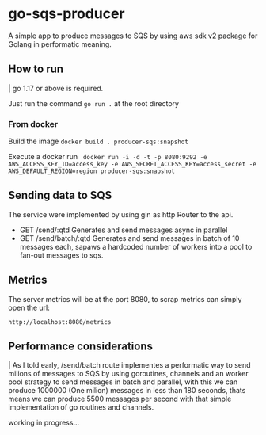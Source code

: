 # go-sqs-producer

A simple app to produce messages to SQS by using aws sdk v2 package for Golang in performatic meaning.

## How to run
 
 | go 1.17 or above is required.

 Just run the command  `go run .` at the root directory

 ### From docker

Build the image
 `docker build . producer-sqs:snapshot`

Execute a docker run
`
docker run -i -d -t -p 8080:9292 -e AWS_ACCESS_KEY_ID=access_key -e AWS_SECRET_ACCESS_KEY=access_secret -e AWS_DEFAULT_REGION=region producer-sqs:snapshot`

 ## Sending data to SQS

 The service were implemented by using gin as http Router to the api.

 - GET /send/:qtd  Generates and send messages async in parallel
 - GET /send/batch/:qtd  Generates and send messages in batch of 10 messages each, sapaws a hardcoded number of workers into a pool to fan-out messages to sqs.

 ## Metrics

 The server metrics will be at the port 8080, to scrap metrics can simply open the url:

 `http://localhost:8080/metrics`


 ## Performance considerations

 | As I told early, /send/batch route implementes a performatic way to send milions of messages to SQS by using goroutines, channels and an worker pool strategy to send messages in batch and parallel, with this we can produce 1000000 (One milion) messages in less than 180 seconds, thats means we can produce 5500 messages per second with that simple implementation of go routines and channels.

 working in progress...

